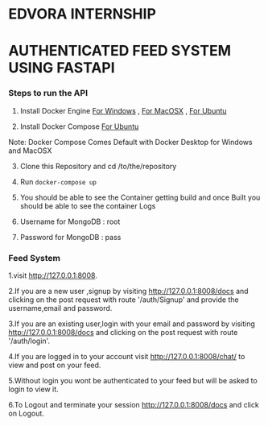 # EDVORA INTERNSHIP
# AUTHENTICATED FEED SYSTEM USING FASTAPI


### Steps to run the API

1. Install Docker Engine [For Windows](https://docs.docker.com/desktop/windows/install/) , [For MacOSX](https://docs.docker.com/desktop/mac/install/) , [For Ubuntu](https://docs.docker.com/engine/install/ubuntu/)

2. Install Docker Compose [For Ubuntu](https://docs.docker.com/compose/install/)


Note: Docker Compose Comes Default with Docker Desktop for Windows and MacOSX


3. Clone this Repository and cd /to/the/repository

4. Run `docker-compose up`

5. You should be able to see the Container getting build and once Built you should be able to see the container Logs
6. Username for MongoDB : root
7. Password for MongoDB : pass

### Feed System

1.visit http://127.0.0.1:8008. 

2.If you are a new user ,signup by visiting http://127.0.0.1:8008/docs 
and clicking on the post request with route  '/auth/Signup' and provide the username,email and password.

3.If you are an existing user,login with your email and password by visiting http://127.0.0.1:8008/docs 
and clicking on the post request with route '/auth/login'.

4.If you are logged in to your account visit http://127.0.0.1:8008/chat/<username> to view and post on your feed.

5.Without login you wont be authenticated to your feed but will be asked to login to view it.

6.To Logout and terminate your session http://127.0.0.1:8008/docs and click on Logout.
